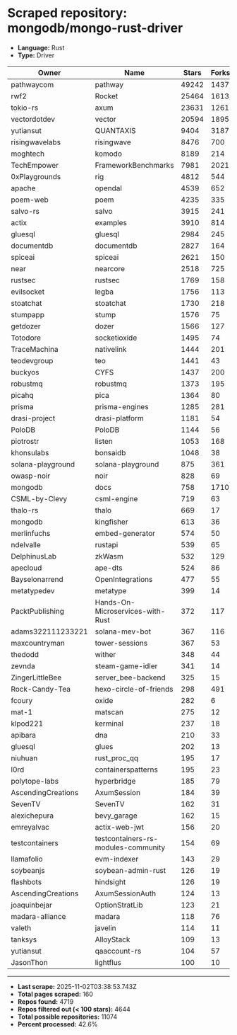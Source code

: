 # Scraped repository: mongodb/mongo-rust-driver
* **Language:** Rust
* **Type:** Driver

| Owner | Name | Stars | Forks | URL |
|---|---|---|---|---|
| pathwaycom | pathway | 49242 | 1437 | [link](https://github.com/pathwaycom/pathway) |
| rwf2 | Rocket | 25464 | 1613 | [link](https://github.com/rwf2/Rocket) |
| tokio-rs | axum | 23631 | 1261 | [link](https://github.com/tokio-rs/axum) |
| vectordotdev | vector | 20594 | 1895 | [link](https://github.com/vectordotdev/vector) |
| yutiansut | QUANTAXIS | 9404 | 3187 | [link](https://github.com/yutiansut/QUANTAXIS) |
| risingwavelabs | risingwave | 8476 | 700 | [link](https://github.com/risingwavelabs/risingwave) |
| moghtech | komodo | 8189 | 214 | [link](https://github.com/moghtech/komodo) |
| TechEmpower | FrameworkBenchmarks | 7981 | 2021 | [link](https://github.com/TechEmpower/FrameworkBenchmarks) |
| 0xPlaygrounds | rig | 4812 | 544 | [link](https://github.com/0xPlaygrounds/rig) |
| apache | opendal | 4539 | 652 | [link](https://github.com/apache/opendal) |
| poem-web | poem | 4235 | 335 | [link](https://github.com/poem-web/poem) |
| salvo-rs | salvo | 3915 | 241 | [link](https://github.com/salvo-rs/salvo) |
| actix | examples | 3910 | 814 | [link](https://github.com/actix/examples) |
| gluesql | gluesql | 2984 | 245 | [link](https://github.com/gluesql/gluesql) |
| documentdb | documentdb | 2827 | 164 | [link](https://github.com/documentdb/documentdb) |
| spiceai | spiceai | 2621 | 150 | [link](https://github.com/spiceai/spiceai) |
| near | nearcore | 2518 | 725 | [link](https://github.com/near/nearcore) |
| rustsec | rustsec | 1769 | 158 | [link](https://github.com/rustsec/rustsec) |
| evilsocket | legba | 1756 | 113 | [link](https://github.com/evilsocket/legba) |
| stoatchat | stoatchat | 1730 | 218 | [link](https://github.com/stoatchat/stoatchat) |
| stumpapp | stump | 1576 | 75 | [link](https://github.com/stumpapp/stump) |
| getdozer | dozer | 1566 | 127 | [link](https://github.com/getdozer/dozer) |
| Totodore | socketioxide | 1495 | 74 | [link](https://github.com/Totodore/socketioxide) |
| TraceMachina | nativelink | 1444 | 201 | [link](https://github.com/TraceMachina/nativelink) |
| teodevgroup | teo | 1441 | 43 | [link](https://github.com/teodevgroup/teo) |
| buckyos | CYFS | 1437 | 200 | [link](https://github.com/buckyos/CYFS) |
| robustmq | robustmq | 1373 | 195 | [link](https://github.com/robustmq/robustmq) |
| picahq | pica | 1364 | 80 | [link](https://github.com/picahq/pica) |
| prisma | prisma-engines | 1285 | 281 | [link](https://github.com/prisma/prisma-engines) |
| drasi-project | drasi-platform | 1181 | 54 | [link](https://github.com/drasi-project/drasi-platform) |
| PoloDB | PoloDB | 1144 | 56 | [link](https://github.com/PoloDB/PoloDB) |
| piotrostr | listen | 1053 | 168 | [link](https://github.com/piotrostr/listen) |
| khonsulabs | bonsaidb | 1048 | 38 | [link](https://github.com/khonsulabs/bonsaidb) |
| solana-playground | solana-playground | 875 | 361 | [link](https://github.com/solana-playground/solana-playground) |
| owasp-noir | noir | 828 | 69 | [link](https://github.com/owasp-noir/noir) |
| mongodb | docs | 758 | 1710 | [link](https://github.com/mongodb/docs) |
| CSML-by-Clevy | csml-engine | 719 | 63 | [link](https://github.com/CSML-by-Clevy/csml-engine) |
| thalo-rs | thalo | 669 | 17 | [link](https://github.com/thalo-rs/thalo) |
| mongodb | kingfisher | 613 | 36 | [link](https://github.com/mongodb/kingfisher) |
| merlinfuchs | embed-generator | 574 | 50 | [link](https://github.com/merlinfuchs/embed-generator) |
| ndelvalle | rustapi | 539 | 65 | [link](https://github.com/ndelvalle/rustapi) |
| DelphinusLab | zkWasm | 532 | 129 | [link](https://github.com/DelphinusLab/zkWasm) |
| apecloud | ape-dts | 524 | 86 | [link](https://github.com/apecloud/ape-dts) |
| Bayselonarrend | OpenIntegrations | 477 | 55 | [link](https://github.com/Bayselonarrend/OpenIntegrations) |
| metatypedev | metatype | 399 | 14 | [link](https://github.com/metatypedev/metatype) |
| PacktPublishing | Hands-On-Microservices-with-Rust | 372 | 117 | [link](https://github.com/PacktPublishing/Hands-On-Microservices-with-Rust) |
| adams322111233221 | solana-mev-bot | 367 | 116 | [link](https://github.com/adams322111233221/solana-mev-bot) |
| maxcountryman | tower-sessions | 367 | 53 | [link](https://github.com/maxcountryman/tower-sessions) |
| thedodd | wither | 348 | 44 | [link](https://github.com/thedodd/wither) |
| zevnda | steam-game-idler | 341 | 14 | [link](https://github.com/zevnda/steam-game-idler) |
| ZingerLittleBee | server_bee-backend | 325 | 15 | [link](https://github.com/ZingerLittleBee/server_bee-backend) |
| Rock-Candy-Tea | hexo-circle-of-friends | 298 | 491 | [link](https://github.com/Rock-Candy-Tea/hexo-circle-of-friends) |
| fcoury | oxide | 282 | 6 | [link](https://github.com/fcoury/oxide) |
| mat-1 | matscan | 275 | 12 | [link](https://github.com/mat-1/matscan) |
| klpod221 | kerminal | 237 | 18 | [link](https://github.com/klpod221/kerminal) |
| apibara | dna | 210 | 33 | [link](https://github.com/apibara/dna) |
| gluesql | glues | 202 | 13 | [link](https://github.com/gluesql/glues) |
| niuhuan | rust_proc_qq | 195 | 17 | [link](https://github.com/niuhuan/rust_proc_qq) |
| l0rd | containerspatterns | 195 | 23 | [link](https://github.com/l0rd/containerspatterns) |
| polytope-labs | hyperbridge | 185 | 79 | [link](https://github.com/polytope-labs/hyperbridge) |
| AscendingCreations | AxumSession | 184 | 39 | [link](https://github.com/AscendingCreations/AxumSession) |
| SevenTV | SevenTV | 162 | 31 | [link](https://github.com/SevenTV/SevenTV) |
| alexichepura | bevy_garage | 162 | 15 | [link](https://github.com/alexichepura/bevy_garage) |
| emreyalvac | actix-web-jwt | 156 | 20 | [link](https://github.com/emreyalvac/actix-web-jwt) |
| testcontainers | testcontainers-rs-modules-community | 154 | 69 | [link](https://github.com/testcontainers/testcontainers-rs-modules-community) |
| llamafolio | evm-indexer | 143 | 29 | [link](https://github.com/llamafolio/evm-indexer) |
| soybeanjs | soybean-admin-rust | 126 | 19 | [link](https://github.com/soybeanjs/soybean-admin-rust) |
| flashbots | hindsight | 126 | 19 | [link](https://github.com/flashbots/hindsight) |
| AscendingCreations | AxumSessionAuth | 124 | 13 | [link](https://github.com/AscendingCreations/AxumSessionAuth) |
| joaquinbejar | OptionStratLib | 123 | 21 | [link](https://github.com/joaquinbejar/OptionStratLib) |
| madara-alliance | madara | 118 | 76 | [link](https://github.com/madara-alliance/madara) |
| valeth | javelin | 114 | 11 | [link](https://github.com/valeth/javelin) |
| tanksys | AlloyStack | 109 | 13 | [link](https://github.com/tanksys/AlloyStack) |
| yutiansut | qaaccount-rs | 104 | 57 | [link](https://github.com/yutiansut/qaaccount-rs) |
| JasonThon | lightflus | 100 | 10 | [link](https://github.com/JasonThon/lightflus) |

---
* **Last scrape:** 2025-11-02T03:38:53.743Z
* **Total pages scraped:** 160
* **Repos found:** 4719
* **Repos filtered out (< 100 stars):** 4644
* **Total possible repositories:** 11074
* **Percent processed:** 42.6%
